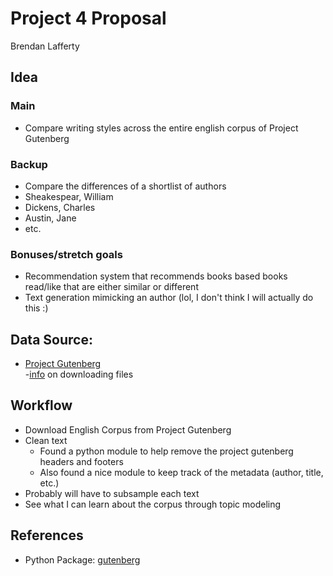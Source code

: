 # Project 4 Proposal

Brendan Lafferty

## Idea

### Main 

 - Compare writing styles across the entire english corpus of Project Gutenberg
 
### Backup
 - Compare the differences of a shortlist of authors
  - Sheakespear, William
  - Dickens, Charles
  - Austin, Jane
  - etc.
  
### Bonuses/stretch goals
 - Recommendation system that recommends books based books read/like that are either similar or 
   different 
 - Text generation mimicking an author (lol, I don't think I will actually do this :) 
 
## Data Source:
 - [Project Gutenberg](https://www.gutenberg.org/)\
   -[info](https://www.gutenberg.org/wiki/Gutenberg:Information_About_Robot_Access_to_our_Pages) on downloading files 

## Workflow

 - Download English Corpus from Project Gutenberg
 - Clean text
   - Found a python module to help remove the project gutenberg headers and footers
   - Also found a nice module to keep track of the metadata (author, title, etc.)
 - Probably will have to subsample each text
 - See what I can learn about the corpus through topic modeling

## References
 - Python Package: [gutenberg](https://github.com/c-w/gutenberg)